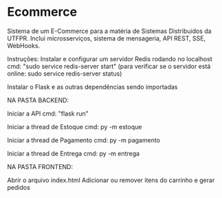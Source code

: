 # Ecommerce
Sistema de um E-Commerce para a matéria de Sistemas Distribuídos da UTFPR. Inclui microsserviços, sistema de mensageria, API REST, SSE, WebHooks.

Instruções:
Instalar e configurar um servidor Redis rodando no localhost
cmd: "sudo service redis-server start"
(para verificar se o servidor está online: sudo service redis-server status)

Instalar o Flask e as outras dependências sendo importadas


NA PASTA BACKEND:

Iniciar a API
cmd: "flask run"

Iniciar a thread de Estoque
cmd: py -m estoque

Iniciar a thread de Pagamento
cmd: py -m pagamento

Iniciar a thread de Entrega
cmd: py -m entrega


NA PASTA FRONTEND:

Abrir o arquivo index.html
Adicionar ou remover itens do carrinho e gerar pedidos